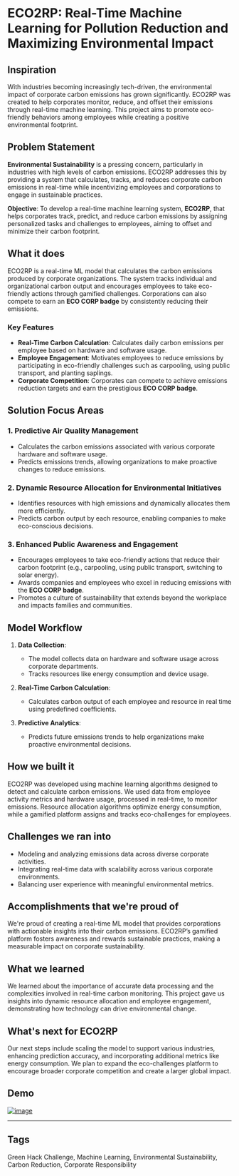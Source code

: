 # ECO2RP: Real-Time Machine Learning for Pollution Reduction and Maximizing Environmental Impact

## Inspiration
With industries becoming increasingly tech-driven, the environmental impact of corporate carbon emissions has grown significantly. ECO2RP was created to help corporates monitor, reduce, and offset their emissions through real-time machine learning. This project aims to promote eco-friendly behaviors among employees while creating a positive environmental footprint.

## Problem Statement
**Environmental Sustainability** is a pressing concern, particularly in industries with high levels of carbon emissions. ECO2RP addresses this by providing a system that calculates, tracks, and reduces corporate carbon emissions in real-time while incentivizing employees and corporations to engage in sustainable practices.

**Objective**: To develop a real-time machine learning system, **ECO2RP**, that helps corporates track, predict, and reduce carbon emissions by assigning personalized tasks and challenges to employees, aiming to offset and minimize their carbon footprint.

## What it does
ECO2RP is a real-time ML model that calculates the carbon emissions produced by corporate organizations. The system tracks individual and organizational carbon output and encourages employees to take eco-friendly actions through gamified challenges. Corporations can also compete to earn an **ECO CORP badge** by consistently reducing their emissions.

### Key Features
- **Real-Time Carbon Calculation**: Calculates daily carbon emissions per employee based on hardware and software usage.
- **Employee Engagement**: Motivates employees to reduce emissions by participating in eco-friendly challenges such as carpooling, using public transport, and planting saplings.
- **Corporate Competition**: Corporates can compete to achieve emissions reduction targets and earn the prestigious **ECO CORP badge**.

## Solution Focus Areas

### 1. Predictive Air Quality Management
- Calculates the carbon emissions associated with various corporate hardware and software usage.
- Predicts emissions trends, allowing organizations to make proactive changes to reduce emissions.

### 2. Dynamic Resource Allocation for Environmental Initiatives
- Identifies resources with high emissions and dynamically allocates them more efficiently.
- Predicts carbon output by each resource, enabling companies to make eco-conscious decisions.

### 3. Enhanced Public Awareness and Engagement
- Encourages employees to take eco-friendly actions that reduce their carbon footprint (e.g., carpooling, using public transport, switching to solar energy).
- Awards companies and employees who excel in reducing emissions with the **ECO CORP badge**.
- Promotes a culture of sustainability that extends beyond the workplace and impacts families and communities.

## Model Workflow
1. **Data Collection**:
   - The model collects data on hardware and software usage across corporate departments.
   - Tracks resources like energy consumption and device usage.

2. **Real-Time Carbon Calculation**:
   - Calculates carbon output of each employee and resource in real time using predefined coefficients.

3. **Predictive Analytics**:
   - Predicts future emissions trends to help organizations make proactive environmental decisions.

## How we built it
ECO2RP was developed using machine learning algorithms designed to detect and calculate carbon emissions. We used data from employee activity metrics and hardware usage, processed in real-time, to monitor emissions. Resource allocation algorithms optimize energy consumption, while a gamified platform assigns and tracks eco-challenges for employees.

## Challenges we ran into
- Modeling and analyzing emissions data across diverse corporate activities.
- Integrating real-time data with scalability across various corporate environments.
- Balancing user experience with meaningful environmental metrics.

## Accomplishments that we're proud of
We're proud of creating a real-time ML model that provides corporations with actionable insights into their carbon emissions. ECO2RP’s gamified platform fosters awareness and rewards sustainable practices, making a measurable impact on corporate sustainability.

## What we learned
We learned about the importance of accurate data processing and the complexities involved in real-time carbon monitoring. This project gave us insights into dynamic resource allocation and employee engagement, demonstrating how technology can drive environmental change.

## What's next for ECO2RP
Our next steps include scaling the model to support various industries, enhancing prediction accuracy, and incorporating additional metrics like energy consumption. We plan to expand the eco-challenges platform to encourage broader corporate competition and create a larger global impact.

## Demo
[![image](https://github.com/user-attachments/assets/7666b8b3-5991-4fd8-9ae7-d40c4d02bd43)](https://drive.google.com/file/d/1tk_Sfzswd664qweOiWL7oZhWBHg1hgzA/view?usp=sharing)

---
## Tags
Green Hack Challenge, Machine Learning, Environmental Sustainability, Carbon Reduction, Corporate Responsibility

